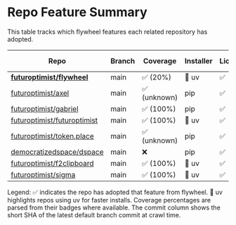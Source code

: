 # Repo Feature Summary

This table tracks which flywheel features each related repository has adopted.

<!-- spellchecker: disable -->
| Repo | Branch | Coverage | Installer | License | CI | AGENTS.md | Code of Conduct | Contributing | Pre-commit | Commit |
| ---- | ------ | -------- | --------- | ------- | -- | --------- | --------------- | ------------ | ---------- | ------ |
| **[futuroptimist/flywheel](https://github.com/futuroptimist/flywheel)** | main | ✅ (20%) | 🚀 uv | ✅ | ✅ | ✅ | ✅ | ✅ | ✅ | `0d396d0` |
| [futuroptimist/axel](https://github.com/futuroptimist/axel) | main | ✅ (unknown) | pip | ✅ | ❌ | ✅ | ✅ | ✅ | ✅ | `ac58b74` |
| [futuroptimist/gabriel](https://github.com/futuroptimist/gabriel) | main | ✅ (100%) | pip | ✅ | ❌ | ✅ | ✅ | ✅ | ✅ | `7de9b86` |
| [futuroptimist/futuroptimist](https://github.com/futuroptimist/futuroptimist) | main | ✅ (100%) | 🚀 uv | ✅ | ✅ | ✅ | ✅ | ✅ | ✅ | `bd2e736` |
| [futuroptimist/token.place](https://github.com/futuroptimist/token.place) | main | ✅ (unknown) | pip | ✅ | ❌ | ✅ | ✅ | ❌ | ✅ | `b9f666f` |
| [democratizedspace/dspace](https://github.com/democratizedspace/dspace) | main | ❌ | pip | ✅ | ❌ | ❌ | ❌ | ❌ | ❌ | `1ee6938` |
| [futuroptimist/f2clipboard](https://github.com/futuroptimist/f2clipboard) | main | ✅ (100%) | 🚀 uv | ✅ | ✅ | ✅ | ✅ | ✅ | ✅ | `30fd08e` |
| [futuroptimist/sigma](https://github.com/futuroptimist/sigma) | main | ✅ (100%) | 🚀 uv | ✅ | ✅ | ✅ | ✅ | ✅ | ✅ | `bda6390` |

Legend: ✅ indicates the repo has adopted that feature from flywheel. 🚀 uv highlights repos using uv for faster installs. Coverage percentages are parsed from their badges where available. The commit column shows the short SHA of the latest default branch commit at crawl time.
